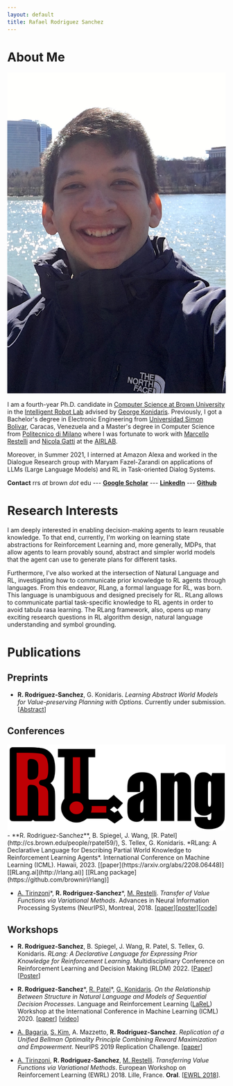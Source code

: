 ```yaml
---
layout: default
title: Rafael Rodriguez Sanchez
---
```


# About Me

<img class="profile-picture" src="profile.jpg">

I am a fourth-year Ph.D. candidate in [Computer Science at Brown University](https://cs.brown.edu) in the [Intelligent Robot Lab](http://irl.cs.brown.edu) advised by [George Konidaris](http://cs.brown.edu/people/gdk/). Previously, I got a Bachelor's degree in Electronic Engineering from [Universidad Simon Bolivar](http://www.usb.ve), Caracas, Venezuela and a Master's degree in Computer Science from [Politecnico di Milano](https://polimi.it) where I was fortunate to work with [Marcello Restelli](https://restelli.faculty.polimi.it/MyWebSite/index.shtml) and [Nicola Gatti](https://gatti.faculty.polimi.it) at the [AIRLAB](http://airlab.deib.polimi.it). 

Moreover, in Summer 2021, I interned at Amazon Alexa and worked in the Dialogue Research group with Maryam Fazel-Zarandi on applications of LLMs (Large Language Models) and RL in Task-oriented Dialog Systems.


**Contact** rrs *at* brown *dot* edu --- **[Google Scholar](https://scholar.google.com/citations?user=ONxoqRUAAAAJ&hl=es)** --- **[LinkedIn](https://linkedin.com/in/rafarodsa)**
--- **[Github](https://github.com/rafarodsa)**

# Research Interests

I am deeply interested in enabling decision-making agents to learn reusable knowledge. To that end, currently, I'm working on learning state abstractions for Reinforcement Learning and, more generally, MDPs, that allow agents to learn provably sound, abstract and simpler world models that the agent can use to generate plans for different tasks.

Furthermore, I've also worked at the intersection of Natural Language and RL, investigating how to communicate prior knowledge to RL agents through languages. From this endeavor, RLang, a formal language for RL, was born. This language is unambiguous and designed precisely for RL. RLang allows to communicate partial task-specific knowledge to RL agents in order to avoid tabula rasa learning. The RLang framework, also, opens up many exciting research questions in RL algorithm design, natural language understanding and symbol grounding. 

# Publications

## **Preprints**

- **R. Rodriguez-Sanchez**, G. Konidaris. *Learning Abstract World Models for Value-preserving Planning with Options*. Currently under submission. [<a href="#" onclick="toggleExpand()">Abstract</a>]

<div class="expandable-content" id="expandable-content" style="display: none;">
    General-purpose agents require fine-grained controls and rich sensory inputs to perform a wide range of tasks. However, this complexity often leads to intractable decision-making. Traditionally, agents are provided with task-specific action  and observation spaces to mitigate this challenge, but this reduces autonomy. 
    Instead, agents must be capable of building state-action spaces at the correct abstraction level from their sensorimotor experiences. We leverage the structure of a given set of temporally-extended actions to learn abstract Markov decision processes (MDPs) that operate at a higher level of temporal and state granularity. We characterize state abstractions necessary to ensure that planning with these skills, by simulating trajectories in the abstract MDP, results in policies with bounded value loss in the original MDP.
    We evaluate our approach in goal-based navigation environments that require continuous abstract states to plan successfully and show that abstract model learning improves the sample efficiency of planning and learning.
</div>

<script>
function toggleExpand() {
    var content = document.getElementById("expandable-content");
    content.style.display = (content.style.display === "none") ? "block" : "none";
}
</script>

## **Conferences**
<img class="paper-picture" src="/rlang_logo.png">
- **R. Rodriguez-Sanchez**, B. Spiegel, J. Wang, [R. Patel](http://cs.brown.edu/people/rpatel59/), S. Tellex, G. Konidaris. *RLang: A Declarative Language for Describing Partial World Knowledge to Reinforcement Learning Agents*. International Conference on Machine Learning (ICML). Hawaii, 2023. [[paper](https://arxiv.org/abs/2208.06448)] [[RLang.ai](http://rlang.ai)] [[RLang package](https://github.com/brownirl/rlang)] 

- [A. Tirinzoni](https://andreatirinzoni.github.io)\*, **R. Rodriguez-Sanchez**\*, [M. Restelli](https://restelli.faculty.polimi.it/MyWebSite/index.shtml). *Transfer of Value Functions via Variational Methods*. Advances in Neural Information Processing Systems (NeurIPS), Montreal, 2018. [[paper](/tirinzoni2018transfer.pdf)][[poster](/nips2018_poster_transfer.pdf)][[code](https://github.com/AndreaTirinzoni/variational-transfer-rl)]

## **Workshops**

- **R. Rodriguez-Sanchez**, B. Spiegel, J. Wang, R. Patel, S. Tellex, G. Konidaris. *RLang: A Declarative Language for Expressing Prior Knowledge for Reinforcement Learning*. Multidisciplinary Conference on Reinforcement Learning and Decision Making (RLDM) 2022. 
[[Paper](/rlang_rldm2022.pdf)] [[Poster](/rlang_rldm_poster.pdf)]

- **R. Rodriguez-Sanchez**\*, [R. Patel](http://cs.brown.edu/people/rpatel59/)\*, [G. Konidaris](http://cs.brown.edu/people/gdk/). *On the Relationship Between Structure in Natural Language and Models of Sequential Decision Processes*. Language and Reinforcement Learning ([LaReL](https://larel-ws.github.io/accepted-papers/)) Workshop at the International Conference in Machine Learning (ICML) 2020. 
[[paper](/on_the_relationship_between_structure_in_natural_language_and_models_of_sequential_decision_processes.pdf)] [[video](https://www.youtube.com/watch?v=a3JJo_cvzpE&feature=emb_logo)]

- [A. Bagaria](https://abagaria.github.io), [S. Kim](https://seungchan-kim.github.io), A. Mazzetto, **R. Rodriguez-Sanchez**. *Replication of a Unified Bellman Optimality Principle Combining Reward Maximization and Empowerment*. NeurIPS 2019 Replication Challenge. [[paper](https://openreview.net/pdf?id=B1grPT9GTH)]

- [A. Tirinzoni](https://andreatirinzoni.github.io), **R. Rodriguez-Sanchez**, [M. Restelli](https://restelli.faculty.polimi.it/MyWebSite/index.shtml). *Transferring Value Functions via Variational Methods*. European Workshop on Reinforcement Learning (EWRL) 2018. Lille, France. **Oral**. [[EWRL 2018](https://ewrl.wordpress.com/past-ewrl/ewrl14-2018/)].
